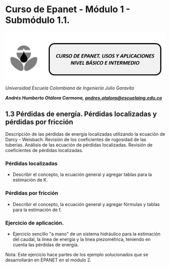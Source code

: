 # Curso de Epanet - Módulo 1 - Submódulo 1.1. 
![Imagen 1](https://github.com/AndresOtalora92/CursoEpanetBasico-Intermedio/blob/b30a070763c8fdd0debdf2836196f1bbc795673b/.jpg/IconoEpanetV3.png)

*Universidad Escuela Colombiana de Ingeniería Julio Garavito*

***Andrés Humberto Otálora Carmona, andres.otalora@escuelaing.edu.co***

## **1.3 Pérdidas de energía. Pérdidas localizadas y pérdidas por fricción**
Descripción de las pérdidas de energía localizadas utilizando la ecuación de Darcy - Weisbach. Revisión de
los coeficientes de rugosidad de las tuberías. Análisis de las ecuación de pérdidas localizadas. Revisión
de coeficientes de pérdidas localizadas.

### Pérdidas localizadas

- Describir el concepto, la ecuación general y agregar tablas para la estimación de K.

### Pérdidas por fricción

- Describir el concepto, la ecuación general y agregar fórmulas y tablas para la estimación de f.


### Ejercicio de aplicación.

- Ejercicio sencillo "a mano" de un sistema hidráulico para la estimación del caudal, la línea de energía y la
  línea piezométrica, teniendo en cuenta las pérdidas de energía.

Nota: Este ejercicio hace partes de los ejemplo solucionados que se desarrollarán en EPANET en el módulo 2.